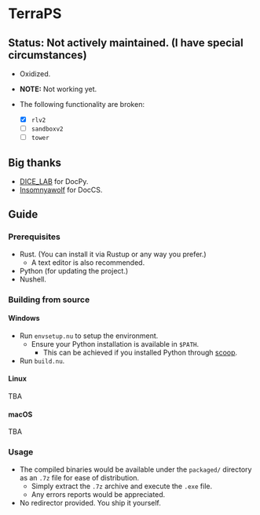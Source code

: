 # TerraPS

## Status: Not actively maintained. (I have special circumstances)

- Oxidized.
- __NOTE:__ Not working yet.

- The following functionality are broken:
    - [x] `rlv2`
    - [ ] `sandboxv2`
    - [ ] `tower`

## Big thanks

- [DICE_LAB](https://github.com/DICE-LAB-SYX) for DocPy.
- [Insomnyawolf](https://github.com/insomnyawolf/) for DocCS.

## Guide

### Prerequisites

- Rust. (You can install it via Rustup or any way you prefer.)
    - A text editor is also recommended.
- Python (for updating the project.)
- Nushell.

### Building from source

#### Windows

- Run `envsetup.nu` to setup the environment.
    - Ensure your Python installation is available in `$PATH`.
        - This can be achieved if you installed Python through [scoop](https://scoop.sh/).
- Run `build.nu`.

#### Linux

TBA

#### macOS

TBA

### Usage

- The compiled binaries would be available under the `packaged/` directory as an `.7z` file for ease of distribution.
    - Simply extract the `.7z` archive and execute the `.exe` file.
    - Any errors reports would be appreciated.
- No redirector provided. You ship it yourself.
